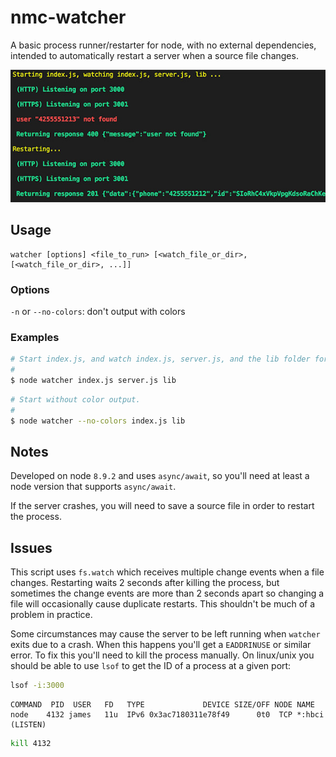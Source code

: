 # nmc-watcher
A basic process runner/restarter for node, with no external dependencies, intended to automatically restart a server when a source file changes.

![Watcher Output](watcher.jpg "Watcher")

## Usage

```
watcher [options] <file_to_run> [<watch_file_or_dir>, [<watch_file_or_dir>, ...]]
```

### Options

`-n` or `--no-colors`: don't output with colors

### Examples

```bash
# Start index.js, and watch index.js, server.js, and the lib folder for changes.
#
$ node watcher index.js server.js lib
```

```bash
# Start without color output.
#
$ node watcher --no-colors index.js lib
```

## Notes
Developed on node `8.9.2` and uses `async/await`, so you'll need at least a node version that supports `async/await`.

If the server crashes, you will need to save a source file in order to restart the process.

## Issues

This script uses `fs.watch` which receives multiple change events when a file changes. Restarting waits 2 seconds after killing the process, but sometimes the change events are more than 2 seconds apart so changing a file will occasionally cause duplicate restarts. This shouldn't be much of a problem in practice.

Some circumstances may cause the server to be left running when `watcher` exits due to a crash. When this happens you'll get a `EADDRINUSE` or similar error. To fix this you'll need to kill the process manually. On linux/unix you should be able to use `lsof` to get the ID of a process at a given port:


```bash
lsof -i:3000
```

```
COMMAND  PID  USER   FD   TYPE             DEVICE SIZE/OFF NODE NAME
node    4132 james   11u  IPv6 0x3ac7180311e78f49      0t0  TCP *:hbci (LISTEN)
```

```bash
kill 4132
```

